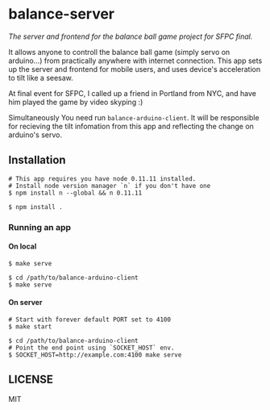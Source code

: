 # balance-server
  
  *The server and frontend for the balance ball game project for SFPC final.*

  It allows anyone to controll the balance ball game (simply servo on arduino...) from practically anywhere with internet connection.
  This app sets up the server and frontend for mobile users, and uses device's acceleration to tilt like a seesaw.

  At final event for SFPC, I called up a friend in Portland from NYC, and have him played the game by video skyping :)

  Simultaneously You need run `balance-arduino-client`.
  It will be responsible for recieving the tilt infomation from this app and reflecting the change on arduino's servo.

## Installation

    # This app requires you have node 0.11.11 installed.
    # Install node version manager `n` if you don't have one
    $ npm install n --global && n 0.11.11

    $ npm install .

### Running an app

#### On local

    $ make serve

    $ cd /path/to/balance-arduino-client
    $ make serve

#### On server

    # Start with forever default PORT set to 4100
    $ make start
    
    $ cd /path/to/balance-arduino-client
    # Point the end point using `SOCKET_HOST` env.
    $ SOCKET_HOST=http://example.com:4100 make serve

## LICENSE
  MIT
